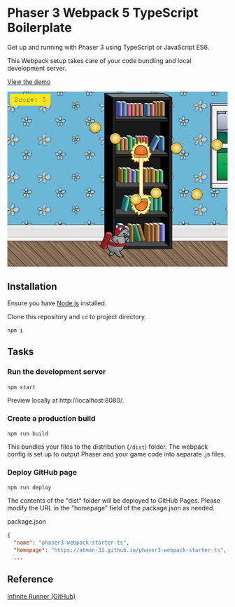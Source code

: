 # Phaser 3 Webpack 5 TypeScript Boilerplate

Get up and running with Phaser 3 using TypeScript or JavaScript ES6.

This Webpack setup takes care of your code bundling and local development server.

[View the demo](https://atman-33.github.io/phaser3-webpack-starter-ts/)

![Game screen](img/game.png)

## Installation

Ensure you have [Node.js](https://nodejs.org) installed.

Clone this repository and `cd` to project directory.

```
npm i
```

## Tasks

### Run the development server

```
npm start
```

Preview locally at http://localhost:8080/.

### Create a production build

```
npm run build
```

This bundles your files to the distribution (`/dist`) folder. The webpack config is set up to output Phaser and your game code into separate .js files.  

### Deploy GitHub page

```
npm run deploy
```

The contents of the "dist" folder will be deployed to GitHub Pages.
Please modify the URL in the "homepage" field of the package.json as needed.

package.json
```json
{
  "name": "phaser3-webpack-starter-ts",
  "homepage": "https://atman-33.github.io/phaser3-webpack-starter-ts",
  ...
```


## Reference

[Infinite Runner (GitHub)](https://github.com/ourcade/infinite-runner-template-phaser3/blob/master/readme.md)
